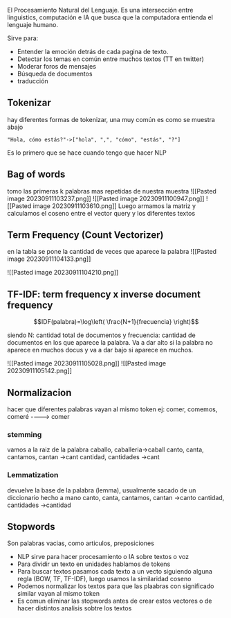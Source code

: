 El Procesamiento Natural del Lenguaje. Es una intersección entre linguistics, computación e IA que busca que la computadora entienda el lenguaje humano.

Sirve para: 
- Entender la emoción detrás de cada pagina de texto.
- Detectar los temas en común entre muchos textos (TT en twitter)
- Moderar foros de mensajes
- Búsqueda de documentos
- traducción


## Tokenizar
hay diferentes formas de tokenizar, una muy común es como se muestra abajo
```
"Hola, cómo estás?"->["hola", ",", "cómo", "estás", "?"]
```

Es lo primero que se hace cuando tengo que hacer NLP

## Bag of words

tomo las primeras k palabras mas repetidas de nuestra muestra
![[Pasted image 20230911103237.png]]
![[Pasted image 20230911100947.png]]
![[Pasted image 20230911103610.png]]
Luego armamos la matriz y calculamos 
el coseno entre el vector query y los diferentes textos

## Term Frequency (Count Vectorizer)

en la tabla se pone la cantidad de veces que aparece la palabra
![[Pasted image 20230911104133.png]]

![[Pasted image 20230911104210.png]]

## TF-IDF: term frequency x inverse document frequency
$$IDF(palabra)=\log\left( \frac{N+1}{frecuencia} \right)$$

siendo N: cantidad total de documentos y frecuencia: cantidad de documentos en los que aparece la palabra. Va a dar alto si la palabra no aparece en muchos docus y va a dar bajo si aparece en muchos.

![[Pasted image 20230911105028.png]]
![[Pasted image 20230911105142.png]]


## Normalizacion

hacer que diferentes palabras vayan al mismo token
ej: comer, comemos, comeré ----> comer
### stemming
vamos a la raiz de la palabra
caballo, caballeria->caball
canto, canta, cantamos, cantan ->cant
cantidad, cantidades ->cant
### Lemmatization
devuelve la base de la palabra (lemma), usualmente sacado de un diccionario hecho a mano
canto, canta, cantamos, cantan ->canto
cantidad, cantidades ->cantidad

## Stopwords
Son palabras vacias, como articulos, preposiciones

- NLP sirve para hacer procesamiento o IA sobre textos o voz
- Para dividir un texto en unidades hablamos de tokens
- Para buscar textos pasamos cada texto a un vecto siguiendo alguna regla (BOW, TF, TF-IDF), luego usamos la similaridad coseno
- Podemos normalizar los textos para que las plaabras con significado similar vayan al mismo token
- Es comun eliminar las stopwords antes de crear estos vectores o de hacer distintos analisis sobtre los textos